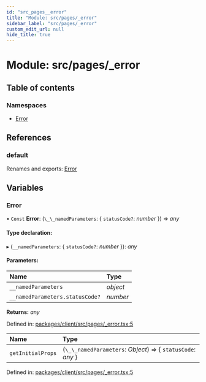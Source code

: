 ```yaml
---
id: "src_pages__error"
title: "Module: src/pages/_error"
sidebar_label: "src/pages/_error"
custom_edit_url: null
hide_title: true
---
```


# Module: src/pages/\_error

## Table of contents

### Namespaces

- [Error](src_pages__error.error.md)

## References

### default

Renames and exports: [Error](src_pages__error.md#error)

## Variables

### Error

• `Const` **Error**: (`\_\_namedParameters`: { `statusCode?`: *number*  }) => *any*

#### Type declaration:

▸ (`__namedParameters`: { `statusCode?`: *number*  }): *any*

#### Parameters:

Name | Type |
:------ | :------ |
`__namedParameters` | *object* |
`__namedParameters.statusCode?` | *number* |

**Returns:** *any*

Defined in: [packages/client/src/pages/_error.tsx:5](https://github.com/xr3ngine/xr3ngine/blob/673ad6a5f/packages/client/src/pages/_error.tsx#L5)

Name | Type |
:------ | :------ |
`getInitialProps` | (`\_\_namedParameters`: *Object*) => { `statusCode`: *any*  } |

Defined in: [packages/client/src/pages/_error.tsx:5](https://github.com/xr3ngine/xr3ngine/blob/673ad6a5f/packages/client/src/pages/_error.tsx#L5)
